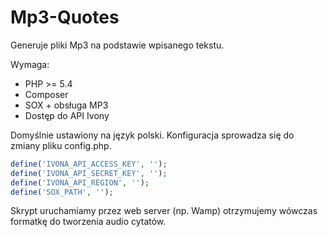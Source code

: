 # Mp3-Quotes
Generuje pliki Mp3 na podstawie wpisanego tekstu.

Wymaga:
* PHP >= 5.4
* Composer
* SOX + obsługa MP3
* Dostęp do API Ivony

Domyślnie ustawiony na język polski. Konfiguracja sprowadza się do zmiany pliku config.php.
```php
define('IVONA_API_ACCESS_KEY', '');
define('IVONA_API_SECRET_KEY', '');
define('IVONA_API_REGION', '');
define('SOX_PATH', '');
```

Skrypt uruchamiamy przez web server (np. Wamp) otrzymujemy wówczas formatkę do tworzenia audio cytatów.